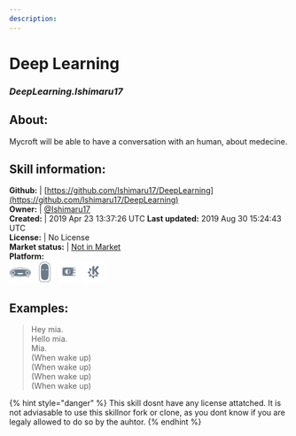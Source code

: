 ```yaml
---    
description:   
---    
```

# Deep Learning  
### _DeepLearning.Ishimaru17_  
## About:  
Mycroft will be able to have a conversation with an human, about medecine.

## Skill information:  
**Github:** | [https://github.com/Ishimaru17/DeepLearning](https://github.com/Ishimaru17/DeepLearning)  
**Owner:** | [@Ishimaru17](https://github.com/Ishimaru17)  
**Created:** | 2019 Apr 23 13:37:26 UTC  **Last updated:** 2019 Aug 30 15:24:43 UTC  
**License:** | No License  
**Market status:** | [Not in Market](https://market.mycroft.ai/skill/)  
**Platform:**  
 ![](../.gitbook/assets/mark-1-icon.png)  ![](../.gitbook/assets/mark-2-icon.png)  ![](../.gitbook/assets/picroft-icon.png)  ![](../.gitbook/assets/kde.png)   
## Examples:  
> Hey mia.  
> Hello mia.  
> Mia.  
> (When wake up)  
> (When wake up)  
> (When wake up)  
> (When wake up)  
  
{% hint style="danger" %}
This skill dosnt have any license attatched. It is not adviasable to use this skillnor fork or clone, as you dont know if you are legaly allowed to do so by the auhtor.
{% endhint %}

